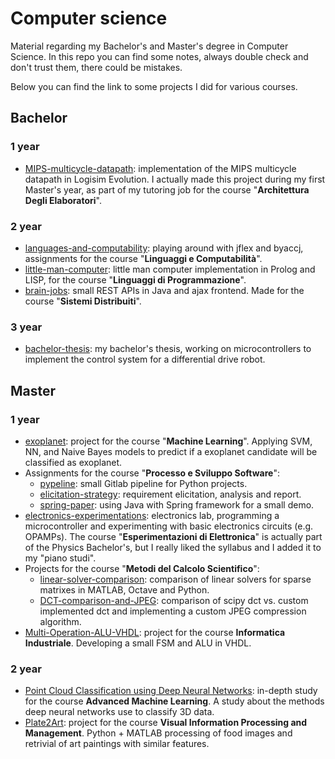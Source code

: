 # Computer science

Material regarding my Bachelor's and Master's degree in Computer Science.
In this repo you can find some notes, always double check and don't trust them, there could be mistakes.

Below you can find the link to some projects I did for various courses.

## Bachelor

### 1 year
- [MIPS-multicycle-datapath](https://github.com/fdila/MIPS-multicycle-datapath): implementation of the MIPS multicycle datapath in Logisim Evolution. I actually made this project during my first Master's year, as part of my tutoring job for the course "**Architettura Degli Elaboratori**".

### 2 year
- [languages-and-computability](https://github.com/fdila/languages-and-computability-unimib): playing around with jflex and byaccj, assignments for the course "**Linguaggi e Computabilità**".
- [little-man-computer](https://github.com/fdila/little-man-computer): little man computer implementation in Prolog and LISP, for the course "**Linguaggi di Programmazione**".
- [brain-jobs](https://github.com/fdila/brain-jobs): small REST APIs in Java and ajax frontend. Made for the course "**Sistemi Distribuiti**".

### 3 year
- [bachelor-thesis](https://github.com/fdila/bachelor-thesis): my bachelor's thesis, working on microcontrollers to implement the control system for a differential drive robot.

## Master

### 1 year

- [exoplanet](https://github.com/derogab/exoplanet): project for the course "**Machine Learning**". Applying SVM, NN, and Naive Bayes models to predict if a exoplanet candidate will be classified as exoplanet.
- Assignments for the course "**Processo e Sviluppo Software**":
  - [pypeline](https://gitlab.com/fdila/2020_assignment1_pypeline): small Gitlab pipeline for Python projects.
  - [elicitation-strategy](https://gitlab.com/unishare/processo-e-sviluppo-del-software/2020_assignment2_elicitation_strategy): requirement elicitation, analysis and report.
  - [spring-paper](https://gitlab.com/unishare/processo-e-sviluppo-del-software/2020_assignment3_spring_paper): using Java with Spring framework for a small demo.
- [electronics-experimentations](https://github.com/fdila/electronics-experimentation): electronics lab, programming a microcontroller and experimenting with basic electronics circuits (e.g. OPAMPs). The course "**Esperimentazioni di Elettronica**" is actually part of the Physics Bachelor's, but I really liked the syllabus and I added it to my "piano studi".
- Projects for the course "**Metodi del Calcolo Scientifico**":
  - [linear-solver-comparison](https://github.com/fdila/linear-solver-comparison): comparison of linear solvers for sparse matrixes in MATLAB, Octave and Python.
  - [DCT-comparison-and-JPEG](https://github.com/fdila/DCT-comparison-and-JPEG): comparison of scipy dct vs. custom implemented dct and implementing a custom JPEG compression algorithm.
- [Multi-Operation-ALU-VHDL](https://github.com/fdila/Multi-Operation-ALU-VHDL): project for the course **Informatica Industriale**. Developing a small FSM and ALU in VHDL.

### 2 year

- [Point Cloud Classification using Deep Neural Networks](https://github.com/fdila/point-cloud-classification-report): in-depth study for the course **Advanced Machine Learning**. A study about the methods deep neural networks use to classify 3D data.
- [Plate2Art](https://github.com/fdila/plate2art): project for the course **Visual Information Processing and Management**. Python + MATLAB processing of food images and retrivial of art paintings with similar features.
